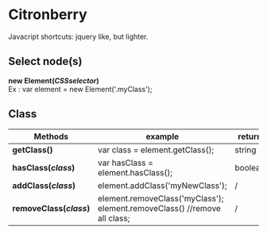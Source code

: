 # Citronberry

Javacript shortcuts: jquery like, but lighter.


## Select node(s)
**new Element(*CSSselector*)**<br/>
Ex : var element = new Element('.myClass');


## Class

| Methods                    | example                                        | return  |
| -------------------------- |------------------------------------------------| --------|
|**getClass()**              | var class = element.getClass();                | string  |
| **hasClass(*class*)**      | var hasClass = element.hasClass();             | boolean |
| **addClass(*class*)**      | element.addClass('myNewClass');                | /       |
| **removeClass(*class*)**   | element.removeClass('myClass'); <br/>  element.removeClass() //remove all class; | /       |

